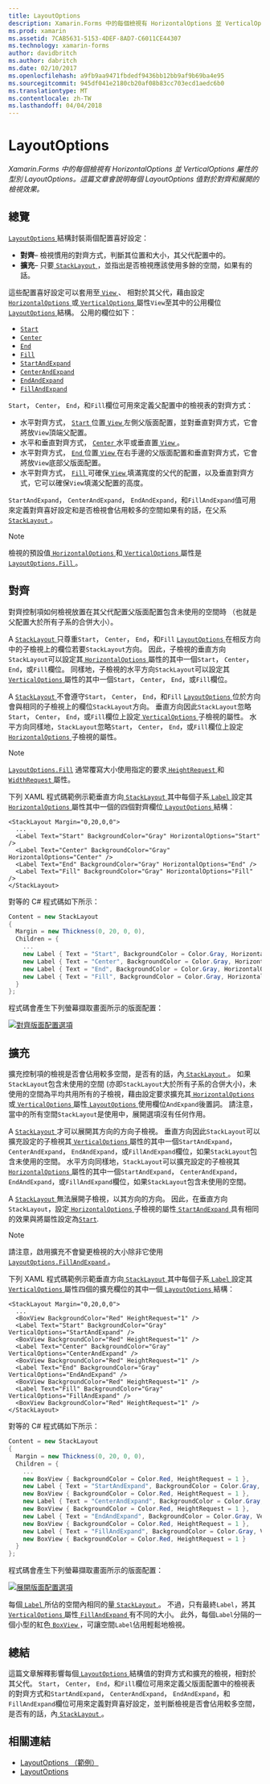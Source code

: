 ```yaml
---
title: LayoutOptions
description: Xamarin.Forms 中的每個檢視有 HorizontalOptions 並 VerticalOptions 屬性的型別 LayoutOptions。 這篇文章會說明每個 LayoutOptions 值對於對齊和展開的檢視效果。
ms.prod: xamarin
ms.assetid: 7CAB5631-5153-4DEF-8AD7-C6011CE44307
ms.technology: xamarin-forms
author: davidbritch
ms.author: dabritch
ms.date: 02/10/2017
ms.openlocfilehash: a9fb9aa9471fbdedf9436bb12bb9af9b69ba4e95
ms.sourcegitcommit: 945df041e2180cb20af08b83cc703ecd1aedc6b0
ms.translationtype: MT
ms.contentlocale: zh-TW
ms.lasthandoff: 04/04/2018
---
```

# <a name="layoutoptions"></a>LayoutOptions

_Xamarin.Forms 中的每個檢視有 HorizontalOptions 並 VerticalOptions 屬性的型別 LayoutOptions。這篇文章會說明每個 LayoutOptions 值對於對齊和展開的檢視效果。_

## <a name="overview"></a>總覽

[ `LayoutOptions` ](https://developer.xamarin.com/api/type/Xamarin.Forms.LayoutOptions/)結構封裝兩個配置喜好設定：

- **對齊**– 檢視慣用的對齊方式，判斷其位置和大小，其父代配置中的。
- **擴充**– 只要[ `StackLayout` ](https://developer.xamarin.com/api/type/Xamarin.Forms.StackLayout/)，並指出是否檢視應該使用多餘的空間，如果有的話。

這些配置喜好設定可以套用至[ `View` ](https://developer.xamarin.com/api/type/Xamarin.Forms.View/)、 相對於其父代，藉由設定[ `HorizontalOptions` ](https://developer.xamarin.com/api/property/Xamarin.Forms.View.HorizontalOptions/)或[ `VerticalOptions` ](https://developer.xamarin.com/api/property/Xamarin.Forms.View.VerticalOptions/)屬性`View`至其中的公用欄位[ `LayoutOptions` ](https://developer.xamarin.com/api/type/Xamarin.Forms.LayoutOptions/)結構。 公用的欄位如下：

- [`Start`](https://developer.xamarin.com/api/field/Xamarin.Forms.LayoutOptions.Start/)
- [`Center`](https://developer.xamarin.com/api/field/Xamarin.Forms.LayoutOptions.Center/)
- [`End`](https://developer.xamarin.com/api/field/Xamarin.Forms.LayoutOptions.End/)
- [`Fill`](https://developer.xamarin.com/api/field/Xamarin.Forms.LayoutOptions.Fill/)
- [`StartAndExpand`](https://developer.xamarin.com/api/field/Xamarin.Forms.LayoutOptions.StartAndExpand/)
- [`CenterAndExpand`](https://developer.xamarin.com/api/field/Xamarin.Forms.LayoutOptions.CenterAndExpand/)
- [`EndAndExpand`](https://developer.xamarin.com/api/field/Xamarin.Forms.LayoutOptions.EndAndExpand/)
- [`FillAndExpand`](https://developer.xamarin.com/api/field/Xamarin.Forms.LayoutOptions.FillAndExpand/)

`Start`， `Center`， `End`，和`Fill`欄位可用來定義父配置中的檢視表的對齊方式：

- 水平對齊方式， [ `Start` ](https://developer.xamarin.com/api/field/Xamarin.Forms.LayoutOptions.Start/)位置[ `View` ](https://developer.xamarin.com/api/type/Xamarin.Forms.View/)左側父版面配置，並對垂直對齊方式，它會將放`View`頂端父配置。
- 水平和垂直對齊方式， [ `Center` ](https://developer.xamarin.com/api/field/Xamarin.Forms.LayoutOptions.Center/)水平或垂直置[ `View` ](https://developer.xamarin.com/api/type/Xamarin.Forms.View/)。
- 水平對齊方式， [ `End` ](https://developer.xamarin.com/api/field/Xamarin.Forms.LayoutOptions.End/)位置[ `View` ](https://developer.xamarin.com/api/type/Xamarin.Forms.View/)在右手邊的父版面配置和垂直對齊方式，它會將放`View`底部父版面配置。
- 水平對齊方式， [ `Fill` ](https://developer.xamarin.com/api/field/Xamarin.Forms.LayoutOptions.Fill/)可確保[ `View` ](https://developer.xamarin.com/api/type/Xamarin.Forms.View/)填滿寬度的父代的配置，以及垂直對齊方式，它可以確保`View`填滿父配置的高度。

`StartAndExpand`， `CenterAndExpand`， `EndAndExpand`，和`FillAndExpand`值可用來定義對齊喜好設定和是否檢視會佔用較多的空間如果有的話，在父系[ `StackLayout` ](https://developer.xamarin.com/api/type/Xamarin.Forms.StackLayout/)。

> [!NOTE]
> 檢視的預設值[ `HorizontalOptions` ](https://developer.xamarin.com/api/property/Xamarin.Forms.View.HorizontalOptions/)和[ `VerticalOptions` ](https://developer.xamarin.com/api/property/Xamarin.Forms.View.VerticalOptions/)屬性是[ `LayoutOptions.Fill` ](https://developer.xamarin.com/api/field/Xamarin.Forms.LayoutOptions.Fill/)。

<a name="alignment" />

## <a name="alignment"></a>對齊

對齊控制項如何檢視放置在其父代配置父版面配置包含未使用的空間時 （也就是父配置大於所有子系的合併大小）。

A [ `StackLayout` ](https://developer.xamarin.com/api/type/Xamarin.Forms.StackLayout/)只尊重`Start`， `Center`， `End`，和`Fill` [ `LayoutOptions` ](https://developer.xamarin.com/api/type/Xamarin.Forms.LayoutOptions/)在相反方向中的子檢視上的欄位若要`StackLayout`方向。 因此，子檢視的垂直方向`StackLayout`可以設定其[ `HorizontalOptions` ](https://developer.xamarin.com/api/property/Xamarin.Forms.View.HorizontalOptions/)屬性的其中一個`Start`， `Center`， `End`，或`Fill`欄位。 同樣地，子檢視的水平方向`StackLayout`可以設定其[ `VerticalOptions` ](https://developer.xamarin.com/api/property/Xamarin.Forms.View.VerticalOptions/)屬性的其中一個`Start`， `Center`， `End`，或`Fill`欄位。

A [ `StackLayout` ](https://developer.xamarin.com/api/type/Xamarin.Forms.StackLayout/)不會遵守`Start`， `Center`， `End`，和`Fill` [ `LayoutOptions` ](https://developer.xamarin.com/api/type/Xamarin.Forms.LayoutOptions/)位於方向會與相同的子檢視上的欄位`StackLayout`方向。 垂直方向因此`StackLayout`忽略`Start`， `Center`， `End`，或`Fill`欄位上設定[ `VerticalOptions` ](https://developer.xamarin.com/api/property/Xamarin.Forms.View.VerticalOptions/)子檢視的屬性。 水平方向同樣地，`StackLayout`忽略`Start`， `Center`， `End`，或`Fill`欄位上設定[ `HorizontalOptions` ](https://developer.xamarin.com/api/property/Xamarin.Forms.View.HorizontalOptions/)子檢視的屬性。

> [!NOTE]
> [`LayoutOptions.Fill`](https://developer.xamarin.com/api/field/Xamarin.Forms.LayoutOptions.Fill/) 通常覆寫大小使用指定的要求[ `HeightRequest` ](https://developer.xamarin.com/api/property/Xamarin.Forms.VisualElement.HeightRequest/)和[ `WidthRequest` ](https://developer.xamarin.com/api/property/Xamarin.Forms.VisualElement.WidthRequest/)屬性。

下列 XAML 程式碼範例示範垂直方向[ `StackLayout` ](https://developer.xamarin.com/api/type/Xamarin.Forms.StackLayout/)其中每個子系[ `Label` ](https://developer.xamarin.com/api/type/Xamarin.Forms.Label/)設定其[ `HorizontalOptions` ](https://developer.xamarin.com/api/property/Xamarin.Forms.View.HorizontalOptions/)屬性其中一個的四個對齊欄位[ `LayoutOptions` ](https://developer.xamarin.com/api/type/Xamarin.Forms.LayoutOptions/)結構：

```xaml
<StackLayout Margin="0,20,0,0">
  ...
  <Label Text="Start" BackgroundColor="Gray" HorizontalOptions="Start" />
  <Label Text="Center" BackgroundColor="Gray" HorizontalOptions="Center" />
  <Label Text="End" BackgroundColor="Gray" HorizontalOptions="End" />
  <Label Text="Fill" BackgroundColor="Gray" HorizontalOptions="Fill" />
</StackLayout>
```

對等的 C# 程式碼如下所示：

```csharp
Content = new StackLayout
{
  Margin = new Thickness(0, 20, 0, 0),
  Children = {
    ...
    new Label { Text = "Start", BackgroundColor = Color.Gray, HorizontalOptions = LayoutOptions.Start },
    new Label { Text = "Center", BackgroundColor = Color.Gray, HorizontalOptions = LayoutOptions.Center },
    new Label { Text = "End", BackgroundColor = Color.Gray, HorizontalOptions = LayoutOptions.End },
    new Label { Text = "Fill", BackgroundColor = Color.Gray, HorizontalOptions = LayoutOptions.Fill }
  }
};
```

程式碼會產生下列螢幕擷取畫面所示的版面配置：

[![](layout-options-images/alignment.png "對齊版面配置選項")](layout-options-images/alignment-large.png#lightbox "對齊版面配置選項")

<a name="expansion" />

## <a name="expansion"></a>擴充

擴充控制項的檢視是否會佔用較多空間，是否有的話，內[ `StackLayout` ](https://developer.xamarin.com/api/type/Xamarin.Forms.StackLayout/)。 如果`StackLayout`包含未使用的空間 (亦即`StackLayout`大於所有子系的合併大小)，未使用的空間為平均共用所有的子檢視，藉由設定要求擴充其[ `HorizontalOptions` ](https://developer.xamarin.com/api/property/Xamarin.Forms.View.HorizontalOptions/)或[ `VerticalOptions` ](https://developer.xamarin.com/api/property/Xamarin.Forms.View.VerticalOptions/)屬性[ `LayoutOptions` ](https://developer.xamarin.com/api/type/Xamarin.Forms.LayoutOptions/)使用欄位`AndExpand`後置詞。 請注意，當中的所有空間`StackLayout`是使用中，展開選項沒有任何作用。

A [ `StackLayout` ](https://developer.xamarin.com/api/type/Xamarin.Forms.StackLayout/)才可以展開其方向的方向子檢視。 垂直方向因此`StackLayout`可以擴充設定的子檢視其[ `VerticalOptions` ](https://developer.xamarin.com/api/property/Xamarin.Forms.View.VerticalOptions/)屬性的其中一個`StartAndExpand`， `CenterAndExpand`， `EndAndExpand`，或`FillAndExpand`欄位，如果`StackLayout`包含未使用的空間。 水平方向同樣地，`StackLayout`可以擴充設定的子檢視其[ `HorizontalOptions` ](https://developer.xamarin.com/api/property/Xamarin.Forms.View.HorizontalOptions/)屬性的其中一個`StartAndExpand`， `CenterAndExpand`， `EndAndExpand`，或`FillAndExpand`欄位，如果`StackLayout`包含未使用的空間。

A [ `StackLayout` ](https://developer.xamarin.com/api/type/Xamarin.Forms.StackLayout/)無法展開子檢視，以其方向的方向。 因此，在垂直方向`StackLayout`，設定[ `HorizontalOptions` ](https://developer.xamarin.com/api/property/Xamarin.Forms.View.HorizontalOptions/)子檢視的屬性[ `StartAndExpand` ](https://developer.xamarin.com/api/field/Xamarin.Forms.LayoutOptions.StartAndExpand/)具有相同的效果與將屬性設定為[`Start`](https://developer.xamarin.com/api/field/Xamarin.Forms.LayoutOptions.Start/).

> [!NOTE]
> 請注意，啟用擴充不會變更檢視的大小除非它使用[ `LayoutOptions.FillAndExpand` ](https://developer.xamarin.com/api/field/Xamarin.Forms.LayoutOptions.FillAndExpand/)。

下列 XAML 程式碼範例示範垂直方向[ `StackLayout` ](https://developer.xamarin.com/api/type/Xamarin.Forms.StackLayout/)其中每個子系[ `Label` ](https://developer.xamarin.com/api/type/Xamarin.Forms.Label/)設定其[ `VerticalOptions` ](https://developer.xamarin.com/api/property/Xamarin.Forms.View.VerticalOptions/)屬性四個的擴充欄位的其中一個[ `LayoutOptions` ](https://developer.xamarin.com/api/type/Xamarin.Forms.LayoutOptions/)結構：

```xaml
<StackLayout Margin="0,20,0,0">
  ...
  <BoxView BackgroundColor="Red" HeightRequest="1" />
  <Label Text="Start" BackgroundColor="Gray" VerticalOptions="StartAndExpand" />
  <BoxView BackgroundColor="Red" HeightRequest="1" />
  <Label Text="Center" BackgroundColor="Gray" VerticalOptions="CenterAndExpand" />
  <BoxView BackgroundColor="Red" HeightRequest="1" />
  <Label Text="End" BackgroundColor="Gray" VerticalOptions="EndAndExpand" />
  <BoxView BackgroundColor="Red" HeightRequest="1" />
  <Label Text="Fill" BackgroundColor="Gray" VerticalOptions="FillAndExpand" />
  <BoxView BackgroundColor="Red" HeightRequest="1" />
</StackLayout>
```

對等的 C# 程式碼如下所示：

```csharp
Content = new StackLayout
{
  Margin = new Thickness(0, 20, 0, 0),
  Children = {
    ...
    new BoxView { BackgroundColor = Color.Red, HeightRequest = 1 },
    new Label { Text = "StartAndExpand", BackgroundColor = Color.Gray, VerticalOptions = LayoutOptions.StartAndExpand },
    new BoxView { BackgroundColor = Color.Red, HeightRequest = 1 },
    new Label { Text = "CenterAndExpand", BackgroundColor = Color.Gray, VerticalOptions = LayoutOptions.CenterAndExpand },
    new BoxView { BackgroundColor = Color.Red, HeightRequest = 1 },
    new Label { Text = "EndAndExpand", BackgroundColor = Color.Gray, VerticalOptions = LayoutOptions.EndAndExpand },
    new BoxView { BackgroundColor = Color.Red, HeightRequest = 1 },
    new Label { Text = "FillAndExpand", BackgroundColor = Color.Gray, VerticalOptions = LayoutOptions.FillAndExpand },
    new BoxView { BackgroundColor = Color.Red, HeightRequest = 1 }
  }
};
```

程式碼會產生下列螢幕擷取畫面所示的版面配置：

[![](layout-options-images/expansion.png "展開版面配置選項")](layout-options-images/expansion-large.png#lightbox "展開版面配置選項")

每個[ `Label` ](https://developer.xamarin.com/api/type/Xamarin.Forms.Label/)所佔的空間內相同的量[ `StackLayout` ](https://developer.xamarin.com/api/type/Xamarin.Forms.StackLayout/)。 不過，只有最終`Label`，將其[ `VerticalOptions` ](https://developer.xamarin.com/api/property/Xamarin.Forms.View.VerticalOptions/)屬性[ `FillAndExpand` ](https://developer.xamarin.com/api/field/Xamarin.Forms.LayoutOptions.FillAndExpand/)有不同的大小。 此外，每個`Label`分隔的一個小型的紅色[ `BoxView` ](https://developer.xamarin.com/api/type/Xamarin.Forms.BoxView/)，可讓空間`Label`佔用輕鬆地檢視。

## <a name="summary"></a>總結

這篇文章解釋影響每個[ `LayoutOptions` ](https://developer.xamarin.com/api/type/Xamarin.Forms.LayoutOptions/)結構值的對齊方式和擴充的檢視，相對於其父代。 `Start`， `Center`， `End`，和`Fill`欄位可用來定義父版面配置中的檢視表的對齊方式和`StartAndExpand`， `CenterAndExpand`， `EndAndExpand`，和`FillAndExpand`欄位可用來定義對齊喜好設定，並判斷檢視是否會佔用較多空間，是否有的話，內[ `StackLayout` ](https://developer.xamarin.com/api/type/Xamarin.Forms.StackLayout/)。



## <a name="related-links"></a>相關連結

- [LayoutOptions （範例）](https://developer.xamarin.com/samples/xamarin-forms/userinterface/layoutoptions/)
- [LayoutOptions](https://developer.xamarin.com/api/type/Xamarin.Forms.LayoutOptions/)
